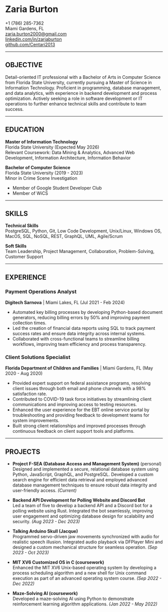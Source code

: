 # Zaria Burton  
+1 (786) 285-7362  
Miami Gardens, FL  
[zaria.burton2000@gmail.com](mailto:zaria.burton2000@gmail.com)  
[linkedin.com/in/zariaburton](https://linkedin.com/in/zariaburton)  
[github.com/Centari2013](https://github.com/Centari2013)

---

## OBJECTIVE  
Detail-oriented IT professional with a Bachelor of Arts in Computer Science from Florida State University, currently pursuing a Master of Science in Information Technology. Proficient in programming, database management, and data analytics, with experience in backend development and process optimization. Actively seeking a role in software development or IT operations to further enhance technical skills and contribute to team success.

---

## EDUCATION  

**Master of Information Technology**  
Florida State University (Expected May 2026)  
Relevant Coursework: Data Mining & Analytics, Advanced Web Development, Information Architecture, Information Behavior  

**Bachelor of Computer Science**  
Florida State University (2019 - 2023)  
Minor in Crime Scene Investigation  
- Member of Google Student Developer Club  
- Member of WiCS  

---

## SKILLS  

**Technical Skills**  
PostgreSQL, Python, Git, Low Code Development, Unix/Linux, Windows OS, MacOS, SQL, NoSQL, REST, GraphQL, UML, Agile/Scrum  

**Soft Skills**  
Team Leadership, Project Management, Collaboration, Problem-Solving, Customer Support  

---

## EXPERIENCE  

### Payment Operations Analyst  
**Digitech Sarnova** | Miami Lakes, FL (Jul 2021 - Feb 2024)  
- Automated key billing processes by developing Python-based document generators, reducing billing errors by 50% and improving payment collection times.  
- Led the creation of financial data reports using SQL to track payment success rates and ensure data integrity across internal systems.  
- Collaborated with cross-functional teams to streamline billing workflows, improving team efficiency and process transparency.  

### Client Solutions Specialist  
**Florida Department of Children and Families** | Miami Gardens, FL (May 2020 - Aug 2020)  
- Provided expert support on federal assistance programs, resolving client issues through both email and phone channels with a 98% satisfaction rate.  
- Contributed to COVID-19 task force initiatives by streamlining client communications and improving access to testing resources.  
- Enhanced the user experience for the EBT online service portal by troubleshooting and providing feedback to development teams for system improvements.  
- Built strong client relationships and improved processes through continuous feedback on client support tools and platforms.  

---

## PROJECTS  

- **Project F-SEA (Database Access and Management System)** (personal)  
  Designed and implemented a secure, relational database system using Python, JavaScript, GraphQL, and PostgreSQL. Developed a custom search engine for efficient data retrieval and employed advanced database management techniques to ensure robust data integrity and user-friendly access. *(Current)*  

- **Backend API Development for Polling Website and Discord Bot**  
  Led a team of five to develop a backend API and a Discord bot for a polling website using Rust. Integrated the bot seamlessly, improving user engagement and optimizing database design for scalability and security. *(Aug 2023 - Dec 2023)*  

- **Talking Arduino Skull (Jacque)**  
  Programmed servo-driven jaw movements synchronized with audio for realistic speech illusion. Integrated audio playback via DFPlayer Mini and designed a custom mechanical structure for seamless operation. *(Sep 2023 - Oct 2023)*  

- **MIT XV6 Customized OS in C (coursework)**  
  Enhanced the MIT XV6 Unix-based operating system by developing a process scheduling algorithm and a new shell for Unix command execution as part of an advanced operating system course. *(Sep 2022 - Dec 2022)*  

- **Maze-Solving AI (coursework)**  
  Developed a maze-solving AI using Python to demonstrate reinforcement learning algorithm applications. *(Jan 2022 - May 2022)*  
